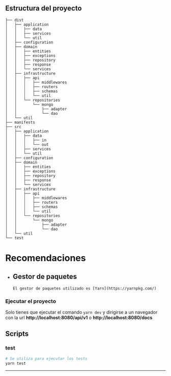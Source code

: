 ## Estructura del proyecto

```
├── dist
│   ├── application
│   │   ├── data
│   │   ├── services
│   │   └── util
│   ├── configuration
│   ├── domain
│   │   ├── entities
│   │   ├── exceptions
│   │   ├── repository
│   │   ├── response
│   │   └── services
│   ├── infrastructure
│   │   ├── api
│   │   │   ├── middlewares
│   │   │   ├── routers
│   │   │   ├── schemas
│   │   │   └── util
│   │   └── repositories
│   │       └── mongo
│   │           ├── adapter
│   │           └── dao
│   └── util
├── manifests
├── src
│   ├── application
│   │   ├── data
│   │   │   ├── in
│   │   │   └── out
│   │   ├── services
│   │   └── util
│   ├── configuration
│   ├── domain
│   │   ├── entities
│   │   ├── exceptions
│   │   ├── repository
│   │   ├── response
│   │   └── services
│   ├── infrastructure
│   │   ├── api
│   │   │   ├── middlewares
│   │   │   ├── routers
│   │   │   ├── schemas
│   │   │   └── util
│   │   └── repositories
│   │       └── mongo
│   │           ├── adapter
│   │           └── dao
│   └── util
└── test
```

# Recomendaciones

-   ## Gestor de paquetes

        El gestor de paquetes utilizado es [Yarn](https://yarnpkg.com/)

### Ejecutar el proyecto

Solo tienes que ejecutar el comando `yarn dev` y dirigirse a un navegador con la url **http://localhost:8080/api/v1** o **http://localhost:8080/docs**

## Scripts

### test

```zsh
# Se utiliza para ejecutar los tests
yarn test
```

---
